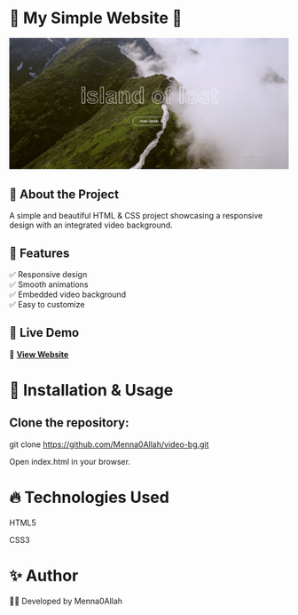 # 🎨 My Simple Website 🚀

![Website Preview](live.png)

## 📌 About the Project
A simple and beautiful HTML & CSS project showcasing a responsive design with an integrated video background.

## 🌟 Features
✅ Responsive design  
✅ Smooth animations  
✅ Embedded video background  
✅ Easy to customize  

## 🎥 Live Demo
🔗 **[View Website](https://Menna0Allah.github.io/video-bg/)**


# 🚀 Installation & Usage

## Clone the repository:

git clone https://github.com/Menna0Allah/video-bg.git

Open index.html in your browser.

# 🔥 Technologies Used

HTML5

CSS3

# ✨ Author

👩‍💻 Developed by Menna0Allah
